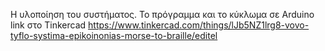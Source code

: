 Η υλοποίηση του συστήματος. Το πρόγραμμα και το κύκλωμα σε Arduino
link στο Tinkercad
https://www.tinkercad.com/things/lJb5NZ1lrg8-vovo-tyflo-systima-epikoinonias-morse-to-braille/editel
